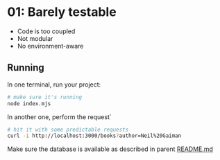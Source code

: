 # 01: Barely testable

- Code is too coupled
- Not modular
- No environment-aware

## Running

In one terminal, run your project:

```bash
# make sure it's running
node index.mjs 
```

In another one, perform the request`

```bash
# hit it with some predictable requests
curl -i http://localhost:3000/books?author=Neil%20Gaiman
```

Make sure the database is available as described in parent [README.md](../README.md)
